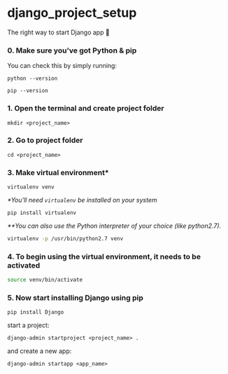 # django_project_setup
The right way to start Django app 🙂️

### 0. Make sure you’ve got Python & pip
You can check this by simply running:
```
python --version
```
```
pip --version
```

### 1. Open the terminal and create project folder
```
mkdir <project_name>
```

### 2. Go to project folder
```
cd <project_name>
```

### 3. Make virtual environment*
```
virtualenv venv
```

_*You'll need `virtualenv` be installed on your system_   
```
pip install virtualenv
```   
_**You can also use the Python interpreter of your choice (like python2.7)._
```bash
virtualenv -p /usr/bin/python2.7 venv
```

### 4. To begin using the virtual environment, it needs to be activated
```bash
source venv/bin/activate
```

### 5. Now start installing Django using pip 
```
pip install Django
```
start a project:
```
django-admin startproject <project_name> .
```
and create a new app:
```
django-admin startapp <app_name>
```


